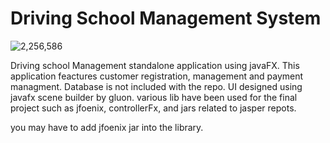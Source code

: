 # Driving School Management System
![2,256,586](https://img.shields.io/github/languages/code-size/badges/shields.svg)

Driving school Management standalone application using javaFX. This application feactures customer registration, management and payment managment. Database is not included with the repo. UI designed using javafx scene builder by gluon. various lib have been used for the final project such as jfoenix, controllerFx, and jars related to jasper repots.

you may have to add jfoenix jar into the library. 

